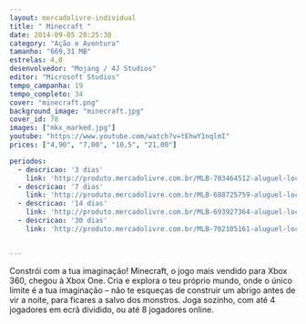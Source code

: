 ```yaml
---
layout: mercadolivre-individual
title: " Minecraft "
date: 2014-09-05 20:25:30
category: "Ação e Aventura"
tamanho: "669,31 MB"
estrelas: 4,0
desenvolvedor: "Mojang / 4J Studios"
editor: "Microsoft Studios"
tempo_campanha: 19
tempo_completo: 34
cover: "minecraft.png"
background_image: "minecraft.jpg"
cover_id: 78
images: ["mkx_marked.jpg"]
youtube: "https://www.youtube.com/watch?v=tEhwY1nqlmI"
prices: ["4,90", "7,00", "10,5", "21,00"]

periodos:
  - descricao: '3 dias'
    link: 'http://produto.mercadolivre.com.br/MLB-703464512-aluguel-locaco-de-jogos-4-dias-xbox-one-midia-digital-_JM'
  - descricao: '7 dias'
    link: 'http://produto.mercadolivre.com.br/MLB-688725759-aluguel-locaco-de-jogos-xbox-one-midia-digital-_JM'
  - descricao: '14 dias'
    link: 'http://produto.mercadolivre.com.br/MLB-693927364-aluguel-locaco-de-jogos-xbox-one-midia-digital-_JM'
  - descricao: '30 dias'
    link: 'http://produto.mercadolivre.com.br/MLB-702105161-aluguel-locaco-de-jogos-xbox-one-midia-digital-_JM'


---
```


Constrói com a tua imaginação! Minecraft, o jogo mais vendido para Xbox 360, chegou à Xbox One. Cria e explora o teu próprio mundo, onde o único limite é a tua imaginação – não te esqueças de construir um abrigo antes de vir a noite, para ficares a salvo dos monstros. Joga sozinho, com até 4 jogadores em ecrã dividido, ou até 8 jogadores online.
